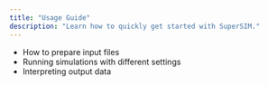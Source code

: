 ```yaml
---
title: "Usage Guide"
description: "Learn how to quickly get started with SuperSIM."
---
```


- How to prepare input files
- Running simulations with different settings
- Interpreting output data
